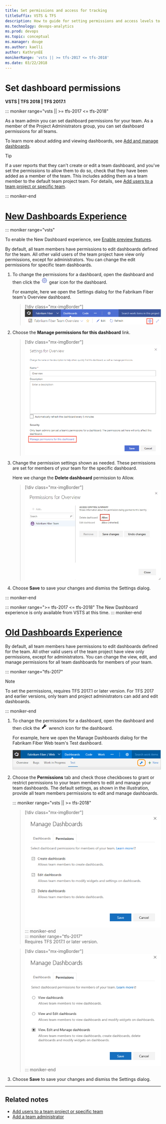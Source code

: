 ```yaml
---
title: Set permissions and access for tracking
titleSuffix: VSTS & TFS
description: How to guide for setting permissions and access levels to support work tracking tasks (VSTS and Team Foundation Server)
ms.technology: devops-analytics
ms.prod: devops
ms.topic: conceptual
ms.manager: douge
ms.author: kaelli
author: KathrynEE
monikerRange: 'vsts || >= tfs-2017 <= tfs-2018'
ms.date: 03/22/2018
---
```


<a id="set-permissions">  </a>
# Set dashboard permissions    

**VSTS | TFS 2018 | TFS 2017.1**

<!---

>[!NOTE]  
>**Feature availability:**  For VSTS and TFS 2017.1 and later versions, you can set dashboard permissions. 
-->

::: moniker range="vsts || >= tfs-2017 <= tfs-2018"

As a team admin you can set dashboard permissions for your team. As a member of the Project Administrators group, you can set dashboard permissions for all teams. 

To learn more about adding and viewing dashboards, see [Add and manage dashboards](dashboards.md).   

> [!TIP]    
> If a user reports that they can't create or edit a team dashboard, and you've set the permissions to allow them to do so, check that they have been added as a member of the team. This includes adding them as a team member to the default team project team. For details, see [Add users to a team project or specific team](../../security/add-users-team-project.md). 

::: moniker-end

# [New Dashboards Experience](#tab/new-query-exp) 

::: moniker range="vsts"

To enable the New Dashboard experience, see [Enable preview features](../../project/navigation/preview-features.md). 

By default, all team members have permissions to edit dashboards defined for the team. All other valid users of the team project have view only permissions, except for administrators. You can change the edit permissions for specific team dashboards. 

1. To change the permissions for a dashboard, open the dashboard and then click the ![gear icon](_img/icons/gear-icon.png) gear icon for the dashboard. 

	For example, here we open the Settings dialog for the Fabrikam Fiber team's Overview dashboard. 

	> [!div class="mx-imgBorder"]  
	> ![Open the dashboards settings dialog](_img/dashboards/open-dashboard-settings-dialog.png) 
	   
2. Choose the **Manage permissions for this dashboard** link.  

	> [!div class="mx-imgBorder"]  
	> ![Open the dashboards settings dialog](_img/dashboards/dashboard-settings-dialog.png)   

3. Change the permission settings shown as needed. These permissions are set for members of your team for the specific dashboard. 
 
	Here we change the **Delete dashboard** permission to Allow.  

	> [!div class="mx-imgBorder"]  
	> ![Open the dashboards settings dialog](_img/dashboards/set-permissions-dialog.png)  

4. Choose **Save** to save your changes and dismiss the Settings dialog. 

::: moniker-end

::: moniker range=">= tfs-2017 <= tfs-2018"
The New Dashboard experience is only available from VSTS at this time. 
::: moniker-end


# [Old Dashboards Experience](#tab/old-query-exp)  

By default, all team members have permissions to edit dashboards defined for the team. All other valid users of the team project have view only permissions, except for administrators. You can change the view, edit, and manage permissions for all team dashboards for members of your team. 

::: moniker range="tfs-2017"

> [!NOTE]   
> To set the permissions, requires TFS 2017.1 or later version. For TFS 2017 and earlier versions, only team and project administrators can add and edit dashboards. 

::: moniker-end

1. To change the permissions for a dashboard, open the dashboard and then click the ![configure icon](_img/icons/configure-icon.png) wrench icon for the dashboard.

	For example, here we open the Manage Dashboards dialog for the Fabrikam Fiber Web team's Test dashboard. 

	![Open Manage dashboards dialog](_img/dashboards-configure-ts.png) 

2. Choose the **Permissions** tab and check those checkboxes to grant or restrict permissions to your team members to edit and manage your team dashboards. The default settings, as shown in the illustration, provide all team members permissions to edit and manage dashboards.  

	::: moniker range="vsts || >= tfs-2018"  
	> [!div class="mx-imgBorder"]
	> ![Manage dashboards - permissions dialog, VSTS and TFS 2018](_img/dashboards-permissions.png)   
	::: moniker-end  
	::: moniker range="tfs-2017"  
	Requires TFS 2017.1 or later version.   

	> [!div class="mx-imgBorder"]
	> ![Manage dashboards - permissions dialog, 2017.1](_img/dashboards-permissions-tfs.png) 
	::: moniker-end

3. Choose **Save** to save your changes and dismiss the Settings dialog. 

---


## Related notes

- [Add users to a team project or specific team](../../security/add-users-team-project.md)
- [Add a team administrator](../../work/scale/add-team-administrator.md)
 

<!---
or add a user or group and set permissions for them. For an overview of how to do add users or groups, see [Add users to a team project or specific team](../../security/add-users-team-project.md).
-->
